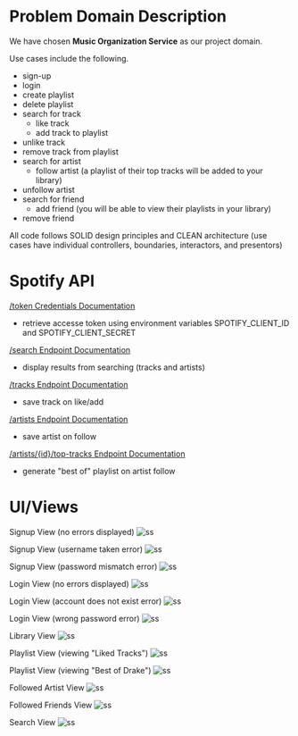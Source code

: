 # Problem Domain Description
We have chosen **Music Organization Service** as our project domain.

Use cases include the following.
* sign-up
* login
* create playlist
* delete playlist
* search for track
  * like track
  * add track to playlist
* unlike track
* remove track from playlist
* search for artist
  * follow artist (a playlist of their top tracks will be added to your library)
* unfollow artist
* search for friend
  * add friend (you will be able to view their playlists in your library)
* remove friend

All code follows SOLID design principles and CLEAN architecture (use cases have individual controllers, boundaries, interactors, and presentors)

# Spotify API

[/token Credentials Documentation](https://developer.spotify.com/documentation/web-api/tutorials/client-credentials-flow)
* retrieve accesse token using environment variables SPOTIFY_CLIENT_ID and SPOTIFY_CLIENT_SECRET

[/search Endpoint Documentation](https://developer.spotify.com/documentation/web-api/reference/search)
* display results from searching (tracks and artists)

[/tracks Endpoint Documentation](https://developer.spotify.com/documentation/web-api/reference/get-track)
* save track on like/add

[/artists Endpoint Documentation](https://developer.spotify.com/documentation/web-api/reference/get-an-artist)
* save artist on follow

[/artists/{id}/top-tracks Endpoint Documentation](https://developer.spotify.com/documentation/web-api/reference/get-an-artists-top-tracks)
* generate "best of" playlist on artist follow

# UI/Views

Signup View (no errors displayed)
![ss](https://i.imgur.com/SUcQ53z.png)

Signup View (username taken error)
![ss](https://i.imgur.com/WTd0GLD.png)

Signup View (password mismatch error)
![ss](https://i.imgur.com/R4N0hsG.png)

Login View (no errors displayed)
![ss](https://i.imgur.com/DMISZBN.png)

Login View (account does not exist error)
![ss](https://i.imgur.com/mlPPBzk.png)

Login View (wrong password error)
![ss](https://i.imgur.com/AP1TqTs.png)

Library View
![ss](https://i.imgur.com/x3ZsvCm.png)

Playlist View (viewing "Liked Tracks")
![ss](https://i.imgur.com/BIrmtg9.png)

Playlist View (viewing "Best of Drake")
![ss](https://i.imgur.com/CUh2kRY.png)

Followed Artist View
![ss](https://i.imgur.com/q7WKIY3.png)

Followed Friends View
![ss](https://i.imgur.com/XN3YYeh.png)

Search View
![ss](https://i.imgur.com/f2IeO6j.png)
